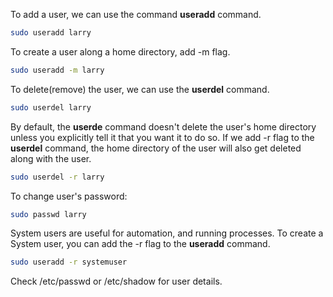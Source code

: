 To add a user, we can use the command **useradd** command.
```bash
sudo useradd larry
```

To create a user along a home directory, add -m flag.

``` bash
sudo useradd -m larry
```

To delete(remove) the user, we can use the **userdel** command.

```bash
sudo userdel larry
```

By default, the **userde** command doesn't delete the user's home directory unless you explicitly tell it that you want it to do so. If we add -r flag to the **userdel** command, the home directory of the user will also get deleted along with the user.

``` bash
sudo userdel -r larry
```

To change user's password:
```bash
sudo passwd larry 
```

System users are useful for automation, and running processes. To create a System user, you can add the -r flag to the **useradd** command.

```bash
sudo useradd -r systemuser
```

Check /etc/passwd or /etc/shadow for user details.
